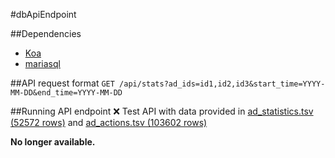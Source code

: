 #dbApiEndpoint

##Dependencies
- [Koa](https://github.com/koajs/koa)
- [mariasql](https://github.com/mscdex/node-mariasql)

##API request format
`GET /api/stats?ad_ids=id1,id2,id3&start_time=YYYY-MM-DD&end_time=YYYY-MM-DD`

##Running API endpoint ❌ 
Test API with data provided in [ad_statistics.tsv (52572 rows)](https://dl.dropboxusercontent.com/u/31019/smartly-challenge/ad_statistics.tsv) and [ad_actions.tsv (103602 rows)](https://dl.dropboxusercontent.com/u/31019/smartly-challenge/ad_actions.tsv)

**No longer available.**

